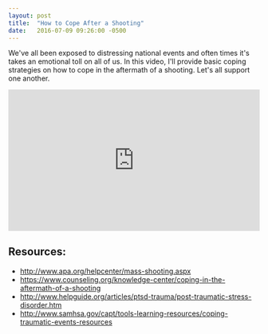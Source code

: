 ```yaml
---
layout: post
title:  "How to Cope After a Shooting"
date:   2016-07-09 09:26:00 -0500
---
```

We've all been exposed to distressing national events and often times it's takes an emotional toll on all of us. In this video, I'll provide basic coping strategies on how to cope in the aftermath of a shooting. Let's all support one another.

<style>.embed-container { position: relative; padding-bottom: 56.25%; height: 0; overflow: hidden; max-width: 100%; } .embed-container iframe, .embed-container object, .embed-container embed { position: absolute; top: 0; left: 0; width: 100%; height: 100%; }</style><div class='embed-container'><iframe src='https://www.youtube.com/embed/ITxe9yQ3wfs' frameborder='0' allowfullscreen></iframe></div>

<!--more-->

Resources:
---
* <http://www.apa.org/helpcenter/mass-shooting.aspx>
* <https://www.counseling.org/knowledge-center/coping-in-the-aftermath-of-a-shooting>
* <http://www.helpguide.org/articles/ptsd-trauma/post-traumatic-stress-disorder.htm>
* <http://www.samhsa.gov/capt/tools-learning-resources/coping-traumatic-events-resources>